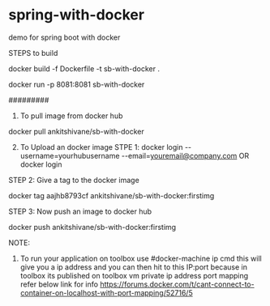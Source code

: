 # spring-with-docker
demo for spring boot with docker

STEPS to build 

docker build -f Dockerfile -t sb-with-docker .



docker run -p 8081:8081 sb-with-docker


#########
1) To pull image from docker hub

docker pull ankitshivane/sb-with-docker

2) To Upload an docker image 
STPE 1:
docker login --username=yourhubusername --email=youremail@company.com
OR 
docker login

STEP 2:
Give a tag to the docker image

docker tag aajhb8793cf ankitshivane/sb-with-docker:firstimg


STEP 3:
Now push an image to docker hub 

docker push ankitshivane/sb-with-docker:firstimg

NOTE:
1) To run your application on toolbox use #docker-machine ip cmd this will give you a ip address and you can then hit to this IP:port 
because in toolbox its published on toolbox vm private ip address port mapping  refer below link for info
https://forums.docker.com/t/cant-connect-to-container-on-localhost-with-port-mapping/52716/5



